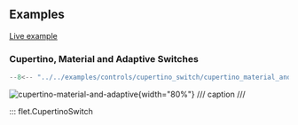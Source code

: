## Examples

[Live example](https://flet-controls-gallery.fly.dev/input/cupertinoswitch)

### Cupertino, Material and Adaptive Switches

```python
--8<-- "../../examples/controls/cupertino_switch/cupertino_material_and_adaptive.py"
```

![cupertino-material-and-adaptive](../examples/controls/cupertino_switch/media/cupertino_material_and_adaptive.gif){width="80%"}
/// caption
///

::: flet.CupertinoSwitch
